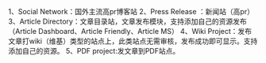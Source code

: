 1、Social Network：国外主流高pr博客站
2、Press Release ：新闻站（高pr）
3、Article Directory：文章目录站，文章发布模块，支持添加自己的资源发布（Article Dashboard、Article Friendly、Article MS）
4、Wiki Project：发布文章打wiki（维基）类型的站点上，此类站点无需审核，发布成功即可显示。支持添加自己的资源。
5、PDF project:发文章到PDF站点。
